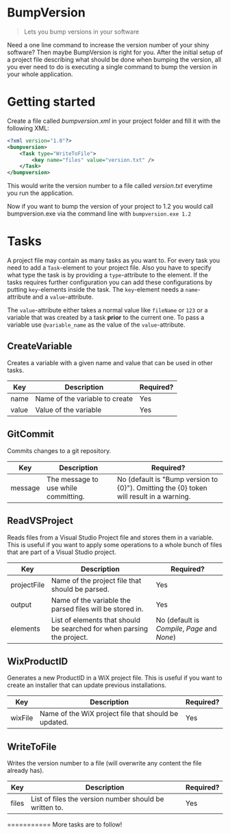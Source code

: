 # BumpVersion
> Lets you bump versions in your software

Need a one line command to increase the version number of your shiny software?
Then maybe BumpVersion is right for you. After the initial setup of a project file
describing what should be done when bumping the version, all you ever need to do
is executing a single command to bump the version in your whole application.

# Getting started

Create a file called *bumpversion.xml* in your project folder and fill it with the following XML:

```xml
<?xml version="1.0"?>
<bumpversion>
	<Task type="WriteToFile">
		<key name="files" value="version.txt" />
	</Task>
</bumpversion>
```

This would write the version number to a file called *version.txt* everytime you run the application.

Now if you want to bump the version of your project to 1.2 you would call bumpversion.exe via the command line with
`bumpversion.exe 1.2`

# Tasks

A project file may contain as many tasks as you want to.
For every task you need to add a `Task`-element to your project file.
Also you have to specify what type the task is by providing a `type`-attribute to the element.
If the tasks requires further configuration you can add these configurations by putting `key`-elements inside the task.
The `key`-element needs a `name`-attribute and a `value`-attribute.

The `value`-attribute either takes a normal value like `fileName` or `123` or a variable that was created by a task **prior** to the current one. To pass a variable use `@variable_name` as the value of the `value`-attribute.

## CreateVariable

Creates a variable with a given name and value that can be used in other tasks.

Key | Description | Required?
--- | ------------ | ----------
name | Name of the variable to create | Yes
value | Value of the variable | Yes

## GitCommit

Commits changes to a git repository.

Key | Description | Required?
--- | ------------ | ----------
message | The message to use while committing. | No (default is "Bump version to {0}"). Omitting the {0} token will result in a warning.

## ReadVSProject

Reads files from a Visual Studio Project file and stores them in a variable. This is useful if you want to
apply some operations to a whole bunch of files that are part of a Visual Studio project.

Key | Description | Required?
--- | ------------ | ----------
projectFile | Name of the project file that should be parsed. | Yes
output | Name of the variable the parsed files will be stored in. | Yes
elements | List of elements that should be searched for when parsing the project. | No (default is *Compile*, *Page* and *None*)

## WixProductID

Generates a new ProductID in a WiX project file. This is useful if you want to create an installer that
can update previous installations.

Key | Description | Required?
--- | ------------ | ----------
wixFile | Name of the WiX project file that should be updated. | Yes

## WriteToFile

Writes the version number to a file (will overwrite any content the file already has).

Key | Description | Required?
--- | ------------ | ----------
files | List of files the version number should be written to. | Yes


===========
More tasks are to follow!
